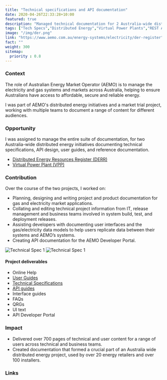 ```yaml
---
title: "Technical specifications and API documentation"
date: 2020-04-26T22:33:28+10:00
featured: true
description: "Managed technical documentation for 2 Australia-wide distributed energy initiatives documenting technical specifications, API design, user guides, and reference documentation."
tags: ["Tech Specs","Distributed Energy","Virtual Power Plants","REST API","Market Portals","Developer Portal"]
image: "/img/der.png"
link: "https://www.aemo.com.au/energy-systems/electricity/der-register"
fact: ""
weight: 300
sitemap:
  priority : 0.8
---
```


### Context

The role of Australian Energy Market Operator (AEMO) is to manage the electricity and gas systems and markets across Australia, helping to ensure Australians have access to affordable, secure and reliable energy.

I was part of AEMO's distributed energy initiatives and a market trial project, working with multiple teams to document a range of content for different audiences.

### Opportunity
I was assigned to manage the entire suite of documentation, for two Australia-wide distributed energy initiatives documenting technical specifications, API design, user guides, and reference documentation.

- [Distributed Energy Resources Register (DERR)](https://www.aemo.com.au/energy-systems/electricity/der-register)
- [Virtual Power Plant (VPP)](https://www.aemo.com.au/initiatives/major-programs/nem-distributed-energy-resources-der-program/pilots-and-trials/virtual-power-plant-vpp-demonstrations)

### Contribution

Over the course of the two projects, I worked on:

- Planning, designing and writing project and product documentation for gas and electricity market applications.
- Collating and editing technical project information from IT, release management and business teams involved in system build, test, and deployment releases.
- Assisting developers with documenting user interfaces and the gas/electricity data models to help users replicate data between their systems and AEMO’s systems.
- Creating API documentation for the AEMO Developer Portal.

![Technical Spec 1](/img/TS1.png)
![Technical Spec 1](/img/TS2.png)

#### Project deliverables
- Online Help
- [User Guides](https://www.aemo.com.au/-/media/files/electricity/nem/it-systems-and-change/2020/guide-to-der-register-b2b-portal.pdf)
- [Technical Specifications](https://www.aemo.com.au/-/media/files/electricity/nem/it-systems-and-change/2020/der-register-release-schedule-and-technical-specification.pdf?la=en)
- [API guides](https://www.aemo.com.au/-/media/files/electricity/nem/it-systems-and-change/2020/guide-to-derr-apis.pdf?la=en)
- Interface guides
- FAQs
- QRGs
- UI text
- API Developer Portal

### Impact

- Delivered over 700 pages of technical and user content for a range of users across technical and business teams.
- Created documentation that formed a crucial part of an Australia wide distributed energy project, used by over 20 energy retailers and over 100 installers.

### Links
